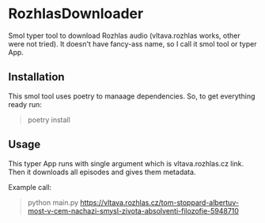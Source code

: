 # RozhlasDownloader
Smol typer tool to download Rozhlas audio (vltava.rozhlas works, other were not tried). It doesn't have fancy-ass name, so I call it smol tool or typer App. 

## Installation

This smol tool uses poetry to manaage dependencies. So, to get everything ready run:

> poetry install

## Usage

This typer App runs with single argument which is vltava.rozhlas.cz link. Then it downloads all episodes and gives them metadata.

Example call:
> python main.py https://vltava.rozhlas.cz/tom-stoppard-albertuv-most-v-cem-nachazi-smysl-zivota-absolventi-filozofie-5948710
